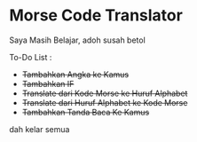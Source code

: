 # Morse Code Translator

Saya Masih Belajar, adoh susah betol

To-Do List :
- <del>Tambahkan Angka ke Kamus</del>
- <del>Tambahkan IF</del>
- <del>Translate dari Kode Morse ke Huruf Alphabet</del>
- <del>Translate dari Huruf Alphabet ke Kode Morse</del>
- <del>Tambahkan Tanda Baca Ke Kamus</del>

dah kelar semua
